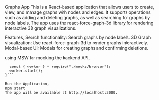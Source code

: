 Graphs App
This is a React-based application that allows users to create, view, and manage graphs with nodes and edges. It supports operations such as adding and deleting graphs, as well as searching for graphs by node labels. The app uses the react-force-graph-3d library for rendering interactive 3D graph visualizations.

Features,
Search functionality: Search graphs by node labels.
3D Graph visualization: Use react-force-graph-3d to render graphs interactively.
Modal-based UI: Modals for creating graphs and confirming deletions.

using MSW for mocking the backend API,
```if (process.env.NODE_ENV === "development") {
  const { worker } = require("./mocks/browser");
  worker.start();
}```

Run the Application,
npm start
The app will be available at http://localhost:3000.
